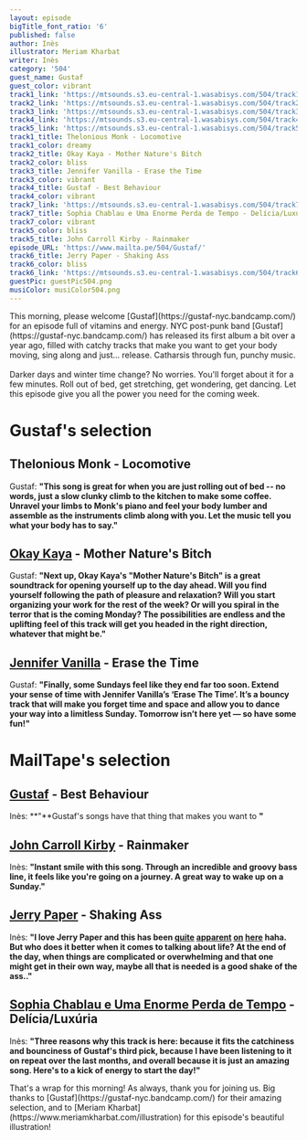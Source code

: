 ```yaml
---
layout: episode
bigTitle_font_ratio: '6'
published: false
author: Inès
illustrator: Meriam Kharbat
writer: Inès
category: '504'
guest_name: Gustaf
guest_color: vibrant
track1_link: 'https://mtsounds.s3.eu-central-1.wasabisys.com/504/track1.mp3'
track2_link: 'https://mtsounds.s3.eu-central-1.wasabisys.com/504/track2.mp3'
track3_link: 'https://mtsounds.s3.eu-central-1.wasabisys.com/504/track3.mp3'
track4_link: 'https://mtsounds.s3.eu-central-1.wasabisys.com/504/track4.mp3'
track5_link: 'https://mtsounds.s3.eu-central-1.wasabisys.com/504/track5.mp3'
track1_title: Thelonious Monk - Locomotive
track1_color: dreamy
track2_title: Okay Kaya - Mother Nature's Bitch
track2_color: bliss
track3_title: Jennifer Vanilla - Erase the Time
track3_color: vibrant
track4_title: Gustaf - Best Behaviour
track4_color: vibrant
track7_link: 'https://mtsounds.s3.eu-central-1.wasabisys.com/504/track7.mp3'
track7_title: Sophia Chablau e Uma Enorme Perda de Tempo - Delícia/Luxúria
track7_color: vibrant
track5_color: bliss
track5_title: John Carroll Kirby - Rainmaker
episode_URL: 'https://www.mailta.pe/504/Gustaf/'
track6_title: Jerry Paper - Shaking Ass
track6_color: bliss
track6_link: 'https://mtsounds.s3.eu-central-1.wasabisys.com/504/track6.mp3'
guestPic: guestPic504.png
musiColor: musiColor504.png
---
```

<p id="introduction"> This morning, please welcome [Gustaf](https://gustaf-nyc.bandcamp.com/) for an episode full of vitamins and energy. NYC post-punk band [Gustaf](https://gustaf-nyc.bandcamp.com/) has released its first album a bit over a year ago, filled with catchy tracks that make you want to get your body moving, sing along and just... release. Catharsis through fun, punchy music. 
<br><br>
Darker days and winter time change? No worries. You'll forget about it for a few minutes. Roll out of bed, get stretching, get wondering, get dancing. Let this episode give you all the power you need for the coming week.</p>

# Gustaf's selection

## Thelonious Monk - Locomotive
Gustaf: **"**This song is great for when you are just rolling out of bed -- no words, just a slow clunky climb to the kitchen to make some coffee. Unravel your limbs to Monk's piano and feel your body lumber and assemble as the instruments climb along with you. Let the music tell you what your body has to say.**"**

## [Okay Kaya](https://okaykaya.bandcamp.com/) - Mother Nature's Bitch
Gustaf: **"**Next up, Okay Kaya's "Mother Nature's Bitch" is a great soundtrack for opening yourself up to the day ahead. Will you find yourself following the path of pleasure and relaxation? Will you start organizing your work for the rest of the week? Or will you spiral in the terror that is the coming Monday? The possibilities are endless and the uplifting feel of this track will get you headed in the right direction, whatever that might be.**"**

## [Jennifer Vanilla](https://jennifervanilla.bandcamp.com/) - Erase the Time
Gustaf: **"**Finally, some Sundays feel like they end far too soon. Extend your sense of time with Jennifer Vanilla’s ‘Erase The Time’. It’s a bouncy track that will make you forget time and space and allow you to dance your way into a limitless Sunday. Tomorrow isn’t here yet — so have some fun!**"**



# MailTape's selection

## [Gustaf](https://gustaf-nyc.bandcamp.com/) - Best Behaviour
Inès: **"**Gustaf's songs have that thing that makes you want to **"**

## [John Carroll Kirby](https://johncarrollkirby.bandcamp.com/) - Rainmaker
Inès: **"**Instant smile with this song. Through an incredible and groovy bass line, it feels like you're going on a journey. A great way to wake up on a Sunday.**"**

## [Jerry Paper](https://jerrypaper.bandcamp.com/) - Shaking Ass
Inès: **"**I love Jerry Paper and this has been [quite](https://www.mailta.pe/327/jerry-paper/) [apparent](https://www.mailta.pe/308/cmon/) [on](https://www.mailta.pe/274/aldous-rh/) [here](https://www.mailta.pe/289/hector-gachan/) haha. But who does it better when it comes to talking about life? At the end of the day, when things are complicated or overwhelming and that one might get in their own way, maybe all that is needed is a good shake of the ass..**"**

## [Sophia Chablau e Uma Enorme Perda de Tempo](https://sophiachablaueumaenormeperdade.bandcamp.com/) - Delícia/Luxúria
Inès: **"**Three reasons why this track is here: because it fits the catchiness and bounciness of Gustaf's third pick, because I have been listening to it on repeat over the last months, and overall because it is just an amazing song. Here's to a kick of energy to start the day!**"**

<p id="outroduction">That's a wrap for this morning! As always, thank you for joining us. Big thanks to [Gustaf](https://gustaf-nyc.bandcamp.com/) for their amazing selection, and to [Meriam Kharbat](https://www.meriamkharbat.com/illustration) for this episode's beautiful illustration!</p>
